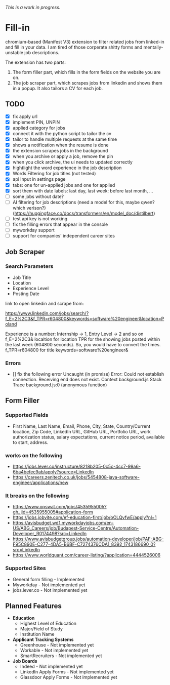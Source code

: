 *This is a work in progress.*

# Fill-in
chromium-based (Manifest V3) extension to filter related jobs from linked-in and fill in your data. I am tired of those corperate shitty forms and mentally-unstable job descriptions. 

The extension has two parts: 
1. The form filler part, which fills in the form fields on the website you are on. 
2. The job scraper part, which scrapes jobs from linkedin and shows them in a popup. It also tailors a CV for each job. 


## TODO
- [x] fix apply url
- [x] implement PIN, UNPIN
- [x] applied category for jobs
- [x] connect it with the python script to tailor the cv
- [x] tailor to handle multiple requests at the same time
- [x] shows a notification when the resume is done
- [x] the extension scrapes jobs in the background
- [x] when you archive or apply a job, remove the pin
- [x] when you click archive, the ui needs to updated correctly
- [x] hightlight the word experience in the job description
- [x] Words Filtering for job titles (not tested)
- [x] api Input in settings page
- [x] tabs: one for un-applied jobs and one for applied
- [x] sort them with date labels: last day, last week: before last month, ...
- [ ] some jobs without date?
- [ ] AI filtering for job descriptions (need a model for this, maybe qwen? which verison?) (https://huggingface.co/docs/transformers/en/model_doc/distilbert)
- [ ] test api key is not working
- [ ] fix the filling errors that appear in the console
- [ ] myworkday support
- [ ] support for companies' independent career sites

## Job Scraper

### Search Parameters
- Job Title
- Location
- Experience Level
- Posting Date

link to open linkedin and scrape from:

https://www.linkedin.com/jobs/search/?f_E=2%2C3&f_TPR=r604800&keywords=software%20engineer&location=Poland

Experience is a number: Internship -> 1, Entry Level -> 2 and so on f_E=2%2C3&
localtion for location
TPR for the showing jobs posted within the last week (604800 seconds). So, you would have to convert the times. f_TPR=r604800
for title keywords=software%20engineer&

### Errors
- [] fix the following error
Uncaught (in promise) Error: Could not establish connection. Receiving end does not exist.
Context
background.js
Stack Trace
background.js:0 (anonymous function)


## Form Filler
### Supported Fields
- First Name, Last Name, Email, Phone, City, State, Country/Current location, Zip Code, LinkedIn URL, GitHub URL, Portfolio URL, work authorization status, salary expectations, current notice period, available to start, address.

### works on the following
- https://jobs.lever.co/instructure/8218b205-0c5c-4cc7-99a6-6ba4befec9ab/apply?source=LinkedIn
- https://careers.zenitech.co.uk/jobs/5454808-java-software-engineer/applications/new


### It breaks on the following
- https://www.opswat.com/jobs/4535955005?gh_jid=4535955005#application-form
- https://jobs.jobvite.com/ef-education-first/job/oOLQvfwE/apply?nl=1
- https://avisbudget.wd1.myworkdayjobs.com/en-US/ABG_Careers/job/Budapest-Service-Centre/Automation-Developer_R0174498?src=LinkedIn
- https://www.avisbudgetgroup.jobs/automation-developer/job/PAF-ABG-F95C890E-C277-4DA5-B6BF-C7274376CDA1_8392_1743186690_0?src=LinkedIn
- https://www.worldquant.com/career-listing/?application=4444526006

### Supported Sites
- General form filling - Implemented
- Myworkday - Not implemented yet
- jobs.lever.co - Not implemented yet

## Planned Features
- **Education**
    - Highest Level of Education
    - Major/Field of Study
    - Institution Name
- **Applicant Tracking Systems**
    - Greenhouse - Not implemented yet
    - Workable - Not implemented yet
    - SmartRecruiters - Not implemented yet
- **Job Boards**
    - Indeed - Not implemented yet
    - LinkedIn Apply Forms - Not implemented yet
    - Glassdoor Apply Forms - Not implemented yet
